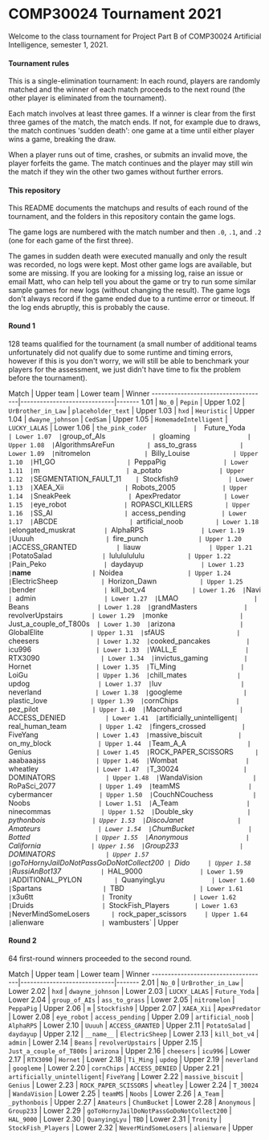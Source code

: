 COMP30024 Tournament 2021
=========================

Welcome to the class tournament for Project Part B of COMP30024 Artificial
Intelligence, semester 1, 2021.

#### Tournament rules

This is a single-elimination tournament: In each round, players are randomly
matched and the winner of each match proceeds to the next round (the other
player is eliminated from the tournament).

Each match involves at least three games. If a winner is clear from the first
three games of the match, the match ends. If not, for example due to draws,
the match continues 'sudden death': one game at a time until either player
wins a game, breaking the draw.

When a player runs out of time, crashes, or submits an invalid move, the
player forfeits the game. The match continues and the player may still win
the match if they win the other two games without further errors.

#### This repository

This README documents the matchups and results of each round of the
tournament, and the folders in this repository contain the game logs.

The game logs are numbered with the match number and then `.0`, `.1`, and
`.2` (one for each game of the first three).

The games in sudden death were executed manually and only the result was
recorded, no logs were kept. Most other game logs are available, but some
are missing. If you are looking for a missing log, raise an issue or email
Matt, who can help tell you about the game or try to run some similar
sample games for new logs (without changing the result). The game logs don't
always record if the game ended due to a runtime error or timeout. If the
log ends abruptly, this is probably the cause.

#### Round 1

128 teams qualified for the tournament (a small number of additional teams
unfortunately did not qualify due to some runtime and timing errors, however
if this is you don't worry, we will still be able to benchmark your players
for the assessment, we just didn't have time to fix the problem before the
tournament).

Match | Upper team                  | Lower team                  | Winner
------------------------------------|-----------------------------|-------
1.01  | `No_0`                      |  `Pepin`                    | Upper
1.02  | `UrBrother_in_Law`          |  `placeholder_text`         | Upper
1.03  | `hxd`                       |  `Heuristic`                | Upper
1.04  | `dwayne_johnson`            |  `CedSam`                   | Upper
1.05  | `HomemadeIntelligent`       |  `LUCKY_LALAS`              | Lower
1.06  | `the_pink_coder             |  `Future_Yoda`              | Lower
1.07  | `group_of_AIs`              |  `gloaming`                 | Upper
1.08  | `AlgorithmsAreFun`          |  `ass_to_grass`             | Lower
1.09  | `nitromelon`                |  `Billy_Louise`             | Upper
1.10  | `H1_GO`                     |  `PeppaPig`                 | Lower
1.11  | `m`                         |  `a_potato`                 | Upper
1.12  | `SEGMENTATION_FAULT_11`     |  `Stockfish9`               | Lower
1.13  | `XAEA_Xii`                  |  `Robots_2005`              | Upper
1.14  | `SneakPeek`                 |  `ApexPredator`             | Lower
1.15  | `eye_robot`                 |  `ROPASCI_KILLERS`          | Upper
1.16  | `SS_AI`                     |  `access_pending`           | Lower
1.17  | `ABCDE`                     |  `artificial_noob`          | Lower
1.18  | `elongated_muskrat`         |  `AlphaRPS`                 | Lower
1.19  | `Uuuuh`                     |  `fire_punch`               | Upper
1.20  | `ACCESS_GRANTED`            |  `liauw`                    | Upper
1.21  | `PotatoSalad`               |  `lulululululu`             | Upper
1.22  | `Pain_Peko`                 |  `daydayup`                 | Lower
1.23  | `__name__`                  |  `Noidea`                   | Upper
1.24  | `ElectricSheep`             |  `Horizon_Dawn`             | Upper
1.25  | `bender`                    |  `kill_bot_v4`              | Lower
1.26  | `Navi`                      |  `admin`                    | Lower
1.27  | `LMAO`                      |  `Beans`                    | Lower
1.28  | `grandMasters`              |  `revolverUpstairs`         | Lower
1.29  | `monke`                     |  `Just_a_couple_of_T800s`   | Lower
1.30  | `arizona`                   |  `GlobalElite`              | Upper
1.31  | `sfAUS`                     |  `cheesers`                 | Lower
1.32  | `cooked_pancakes`           |  `icu996`                   | Lower
1.33  | `WALL_E`                    |  `RTX3090`                  | Lower
1.34  | `invictus_gaming`           |  `Hornet`                   | Lower
1.35  | `Ti_Ming`                   |  `LoiGu`                    | Upper
1.36  | `chill_mates`               |  `updog`                    | Lower
1.37  | `luv`                       |  `neverland`                | Lower
1.38  | `googleme`                  |  `plastic_love`             | Upper
1.39  | `cornChips`                 |  `pez_pilot`                | Upper
1.40  | `Macrohard`                 |  `ACCESS_DENIED`            | Lower
1.41  | `artificially_unintelligent`|  `real_human_team`          | Upper
1.42  | `fingers_crossed`           |  `FiveYang`                 | Lower
1.43  | `massive_biscuit`           |  `on_my_block`              | Upper
1.44  | `Team_A_A`                  |  `Genius`                   | Lower
1.45  | `ROCK_PAPER_SCISSORS`       |  `aaabaaajss`               | Upper
1.46  | `Wombat`                    |  `wheatley`                 | Lower
1.47  | `T_30024`                   |  `DOMINATORS`               | Upper
1.48  | `WandaVision`               |  `RoPaSci_2077`             | Upper
1.49  | `teamMS`                    |  `cybermancer`              | Upper
1.50  | `CouchNCouchess`            |  `Noobs`                    | Lower
1.51  | `A_Team`                    |  `ninecommas`               | Upper
1.52  | `Double_sky`                |  `_pythonbois`              | Upper
1.53  | `DiscoJanet`                |  `Amateurs`                 | Lower
1.54  | `ChumBucket`                |  `Botted`                   | Upper
1.55  | `Anonymous`                 |  `California`               | Upper
1.56  | `Group233`                  |  `DOMINATORS`               | Upper
1.57  | `goToHornyJailDoNotPassGoDoNotCollect200`  |  `Dido`      | Upper
1.58  | `RussiAnBot137_`            |  `HAL_9000`                 | Lower
1.59  | `ADDITIONAL_PYLON`          |  `QuanyingLyu`              | Lower
1.60  | `Spartans`                  |  `TBD`                      | Lower
1.61  | `x3u6tt`                    |  `Tronity`                  | Lower
1.62  | `Druids`                    |  `StockFish_Players`        | Lower
1.63  | `NeverMindSomeLosers`       |  `rock_paper_scissors`      | Upper
1.64  | `alienware`                 |  `wambusters`               | Upper

#### Round 2

64 first-round winners proceeded to the second round.

Match | Upper team                  | Lower team                  | Winner
------------------------------------|-----------------------------|-------
2.01  | `No_0`                      | `UrBrother_in_Law`          | Lower
2.02  | `hxd`                       | `dwayne_johnson`            | Lower
2.03  | `LUCKY_LALAS`               | `Future_Yoda`               | Lower
2.04  | `group_of_AIs`              | `ass_to_grass`              | Lower
2.05  | `nitromelon`                | `PeppaPig`                  | Upper
2.06  | `m`                         | `Stockfish9`                | Upper
2.07  | `XAEA_Xii`                  | `ApexPredator`              | Lower
2.08  | `eye_robot`                 | `access_pending`            | Upper
2.09  | `artificial_noob`           | `AlphaRPS`                  | Lower
2.10  | `Uuuuh`                     | `ACCESS_GRANTED`            | Upper
2.11  | `PotatoSalad`               | `daydayup`                  | Upper
2.12  | `__name__`                  | `ElectricSheep`             | Lower
2.13  | `kill_bot_v4`               | `admin`                     | Lower
2.14  | `Beans`                     | `revolverUpstairs`          | Upper
2.15  | `Just_a_couple_of_T800s`    | `arizona`                   | Upper
2.16  | `cheesers`                  | `icu996`                    | Lower
2.17  | `RTX3090`                   | `Hornet`                    | Lower
2.18  | `Ti_Ming`                   | `updog`                     | Upper
2.19  | `neverland`                 | `googleme`                  | Lower
2.20  | `cornChips`                 | `ACCESS_DENIED`             | Upper
2.21  | `artificially_unintelligent`| `FiveYang`                  | Lower
2.22  | `massive_biscuit`           | `Genius`                    | Lower
2.23  | `ROCK_PAPER_SCISSORS`       | `wheatley`                  | Lower
2.24  | `T_30024`                   | `WandaVision`               | Lower
2.25  | `teamMS`                    | `Noobs`                     | Lower
2.26  | `A_Team`                    | `_pythonbois`               | Upper
2.27  | `Amateurs`                  | `ChumBucket`                | Lower
2.28  | `Anonymous`                 | `Group233`                  | Lower
2.29  | `goToHornyJailDoNotPassGoDoNotCollect200` | `HAL_9000`    | Lower
2.30  | `QuanyingLyu`               | `TBD`                       | Lower
2.31  | `Tronity`                   | `StockFish_Players`         | Lower
2.32  | `NeverMindSomeLosers`       | `alienware`                 | Upper

